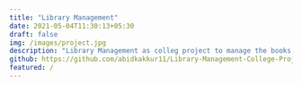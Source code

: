 ```yaml
---
title: "Library Management"
date: 2021-05-04T11:30:13+05:30
draft: false
img: /images/project.jpg
description: "Library Management as colleg project to manage the books and users in Library"
github: https://github.com/abidkakkur11/Library-Management-College-Project-
featured: /
---
```

